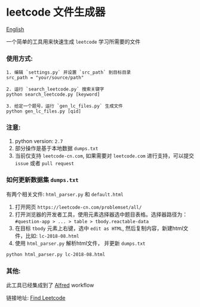 # leetcode 文件生成器
[English](README.md)

一个简单的工具用来快速生成 `leetcode` 学习所需要的文件

### 使用方式:
```
1. 编辑 `settings.py` 并设置 `src_path` 到目标目录
src_path = "your/source/path"

2. 运行 `search_leetcode.py` 搜索关键字
python search_leetcode.py [keyword]

3. 给定一个题号，运行 `gen_lc_files.py` 生成文件
python gen_lc_files.py [qid]
``` 
### 注意:
1. python version: `2.7`
2. 部分操作是基于本地数据 `dumps.txt`
3. 当前仅支持 `leetcode-cn.com`, 如果需要对 `leetcode.com` 进行支持，可以提交 `issue` 或者 `pull request`

### 如何更新数据集 `dumps.txt`
有两个相关文件: `html_parser.py` 和 `default.html`
1. 打开网页 `https://leetcode-cn.com/problemset/all/`
2. 打开浏览器的开发者工具，使用元素选择器选中题目表格。选择器路径为：`#question-app > ... > table > tbody.reactable-data`
3. 在目标 `tbody` 元素上右键，选中 `edit as HTML`, 然后复制内容，新建html文件，比如: `lc-2018-08.html`
4. 使用 `html_parser.py` 解析html文件， 并更新 `dumps.txt`
```bash
python html_parser.py lc-2018-08.html
```

### 其他:
此工具已经集成到了 [Alfred](https://www.alfredapp.com) workflow

链接地址: [Find Leetcode](https://github.com/qbosen/Alfred-WorkFlow/tree/master/FindLeetCode)